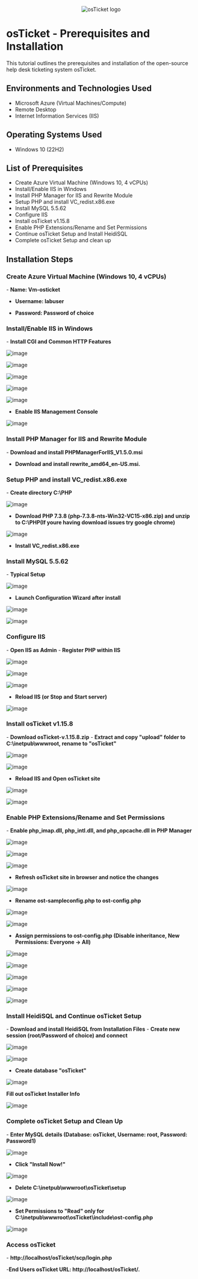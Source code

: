 <p align="center">
<img src="https://i.imgur.com/Clzj7Xs.png" alt="osTicket logo"/>
</p>

<h1>osTicket - Prerequisites and Installation</h1>
This tutorial outlines the prerequisites and installation of the open-source help desk ticketing system osTicket.<br />


<h2>Environments and Technologies Used</h2>

- Microsoft Azure (Virtual Machines/Compute)
- Remote Desktop
- Internet Information Services (IIS)

<h2>Operating Systems Used </h2>

- Windows 10</b> (22H2)

<h2>List of Prerequisites</h2>

- Create Azure Virtual Machine (Windows 10, 4 vCPUs)
- Install/Enable IIS in Windows
- Install PHP Manager for IIS and Rewrite Module
- Setup PHP and install VC_redist.x86.exe
- Install MySQL 5.5.62
- Configure IIS
- Install osTicket v1.15.8
- Enable PHP Extensions/Rename and Set Permissions
- Continue osTicket Setup and Install HeidiSQL
- Complete osTicket Setup and clean up


<h2>Installation Steps</h2>
<h3>Create Azure Virtual Machine (Windows 10, 4 vCPUs)</h3>
- <b>Name: Vm-osticket</b>

- <b>Username: labuser</b>

- <b>Password: Password of choice</b>

<h3>Install/Enable IIS in Windows</h3>
- <b>Install CGI and Common HTTP Features</b>

![image](https://github.com/Postmoedev/osTicket-Prereqs/assets/150564271/8695a34a-2173-4a47-a82d-bdac3c597048)

![image](https://github.com/Postmoedev/osTicket-Prereqs/assets/150564271/4b022c66-76fa-4975-a0bd-39e361f7d6f2)

![image](https://github.com/Postmoedev/osTicket-Prereqs/assets/150564271/724e368a-4e23-4900-88d2-3a1586ef72f7)

![image](https://github.com/Postmoedev/osTicket-Prereqs/assets/150564271/453270a3-631a-4681-8cb9-356e1a76d526)

![image](https://github.com/Postmoedev/osTicket-Prereqs/assets/150564271/8b653bef-c306-4787-a1dc-0d380b6d577a)

- <b>Enable IIS Management Console</b>

![image](https://github.com/Postmoedev/osTicket-Prereqs/assets/150564271/bdcb09ed-cd64-4294-852d-c7403d6e6381)

<h3>Install PHP Manager for IIS and Rewrite Module</h3>
- <b>Download and install PHPManagerForIIS_V1.5.0.msi</b>

- <b>Download and install rewrite_amd64_en-US.msi.</b>

<h3>Setup PHP and install VC_redist.x86.exe</h3>
- <b>Create directory C:\PHP</b>

![image](https://github.com/Postmoedev/osTicket-Prereqs/assets/150564271/c367ec0a-a0ed-43a8-aa07-748cbdfae8a4)

- <b>Download PHP 7.3.8 (php-7.3.8-nts-Win32-VC15-x86.zip) and unzip to C:\PHP(If youre having download issues try google chrome)</b>

![image](https://github.com/Postmoedev/osTicket-Prereqs/assets/150564271/e4bcb7b3-b671-468b-a2c2-6ca2d9814624)

- <b>Install VC_redist.x86.exe</b>

<h3>Install MySQL 5.5.62</h3>
- <b>Typical Setup</b>

![image](https://github.com/Postmoedev/osTicket-Prereqs/assets/150564271/0f27014c-9b02-48db-84b9-990ac330f450)

- <b>Launch Configuration Wizard after install</b>

![image](https://github.com/Postmoedev/osTicket-Prereqs/assets/150564271/f8e9c103-87d3-4356-b9c9-3c748fe57274)

![image](https://github.com/Postmoedev/osTicket-Prereqs/assets/150564271/1d6b622b-e536-44bd-8cd6-4ce1e354f80a)


<h3>Configure IIS</h3>
- <b>Open IIS as Admin</b>
- <b>Register PHP within IIS</b>

![image](https://github.com/Postmoedev/osTicket-Prereqs/assets/150564271/0d5e01f4-d669-49e2-9df1-f23f9d95d777)

![image](https://github.com/Postmoedev/osTicket-Prereqs/assets/150564271/ada9b849-1982-4c60-af64-9a96cd8ed4af)

![image](https://github.com/Postmoedev/osTicket-Prereqs/assets/150564271/e5b437cd-7607-48d6-8745-4a26d68536fa)

- <b>Reload IIS (or Stop and Start server)</b>

![image](https://github.com/Postmoedev/osTicket-Prereqs/assets/150564271/3102a16f-25e8-42f0-b7d2-a2b3eff8d3a6)

<h3>Install osTicket v1.15.8</h3>
- <b>Download osTicket-v.1.15.8.zip</b>
- <b>Extract and copy "upload" folder to C:\inetpub\wwwroot, rename to "osTicket"</b>

![image](https://github.com/Postmoedev/osTicket-Prereqs/assets/150564271/856124c1-6928-49b6-9914-cc1a543a8de9)

![image](https://github.com/Postmoedev/osTicket-Prereqs/assets/150564271/fe70d4cd-4f4d-4375-a131-ae345c6a1fea)

- <b>Reload IIS and Open osTicket site</b>

![image](https://github.com/Postmoedev/osTicket-Prereqs/assets/150564271/57389668-57d6-427f-b525-b154ca3dd277)

![image](https://github.com/Postmoedev/osTicket-Prereqs/assets/150564271/dce0f065-efd9-4326-9bd4-e34b338f57a9)

<h3>Enable PHP Extensions/Rename and Set Permissions</h3>
- <b>Enable php_imap.dll, php_intl.dll, and php_opcache.dll in PHP Manager</b>

![image](https://github.com/Postmoedev/osTicket-Prereqs/assets/150564271/bf082b11-682f-4348-a9d8-6327c15446f1)

![image](https://github.com/Postmoedev/osTicket-Prereqs/assets/150564271/cf0b47f1-acb7-4b80-ab0b-36e0a6c93b2c)

![image](https://github.com/Postmoedev/osTicket-Prereqs/assets/150564271/e89f4e3c-b996-40aa-9f8c-dcfb9093ef7b)

- <b>Refresh osTicket site in browser and notice the changes</b>

![image](https://github.com/Postmoedev/osTicket-Prereqs/assets/150564271/2f91e580-0df2-4328-839d-92b7ba27953a)

- <b>Rename ost-sampleconfig.php to ost-config.php</b>

![image](https://github.com/Postmoedev/osTicket-Prereqs/assets/150564271/73d97c51-9f13-4445-8736-ec9176bb7618)

![image](https://github.com/Postmoedev/osTicket-Prereqs/assets/150564271/1d2e687c-70af-4868-af08-1a30fdb0af2d)

- <b>Assign permissions to ost-config.php (Disable inheritance, New Permissions: Everyone -> All)</b>

![image](https://github.com/Postmoedev/osTicket-Prereqs/assets/150564271/ffba67ea-a708-4d12-9437-ef81b8c9b258)

![image](https://github.com/Postmoedev/osTicket-Prereqs/assets/150564271/0a6c133a-a9c8-459a-8c3a-4adc1a02b2a6)

![image](https://github.com/Postmoedev/osTicket-Prereqs/assets/150564271/36626084-92d9-447d-b53c-6192314f0e3c)

![image](https://github.com/Postmoedev/osTicket-Prereqs/assets/150564271/e0d6f7ae-d5e8-4478-9033-11433049d54b)

![image](https://github.com/Postmoedev/osTicket-Prereqs/assets/150564271/52d0e1c4-30f7-4374-9a84-0587a1318ce4)

<h3>Install HeidiSQL and Continue osTicket Setup</h3>
- <b>Download and install HeidiSQL from Installation Files</b>
- <b>Create new session (root/Password of choice) and connect</b>

![image](https://github.com/Postmoedev/osTicket-Prereqs/assets/150564271/5c5f05ea-03bf-4962-94f3-8ad82e78bd46)

![image](https://github.com/Postmoedev/osTicket-Prereqs/assets/150564271/e673308b-d8be-49ee-a013-bc39c1fd57f8)

- <b>Create database "osTicket"</b>

![image](https://github.com/Postmoedev/osTicket-Prereqs/assets/150564271/000b4ffa-f1d2-4f1a-b7fd-48f08faf2618)

 <b>Fill out osTicket Installer Info</b>

 ![image](https://github.com/Postmoedev/osTicket-Prereqs/assets/150564271/f2653478-51a7-483f-a82f-b1797d772186)

<h3>Complete osTicket Setup and Clean Up</h3>
- <b>Enter MySQL details (Database: osTicket, Username: root, Password: Password1)</b>

![image](https://github.com/Postmoedev/osTicket-Prereqs/assets/150564271/a7049d59-1614-4ddc-8c42-de8c46913fc9)

- <b>Click "Install Now!"</b>

![image](https://github.com/Postmoedev/osTicket-Prereqs/assets/150564271/aa0e3e22-3f8d-4425-8244-42a8dc023bfc)

- <b>Delete C:\inetpub\wwwroot\osTicket\setup</b>

![image](https://github.com/Postmoedev/osTicket-Prereqs/assets/150564271/9bd0ca4b-305e-477e-86ac-08200633d0ef)

- <b>Set Permissions to "Read" only for C:\inetpub\wwwroot\osTicket\include\ost-config.php</b>

![image](https://github.com/Postmoedev/osTicket-Prereqs/assets/150564271/661fd0e5-43cc-4ed9-adde-3b1dfdbb242f)

<h3>Access osTicket</h3>
- <b> http://localhost/osTicket/scp/login.php</b>

-<b>End Users osTicket URL: http://localhost/osTicket/.</b>
